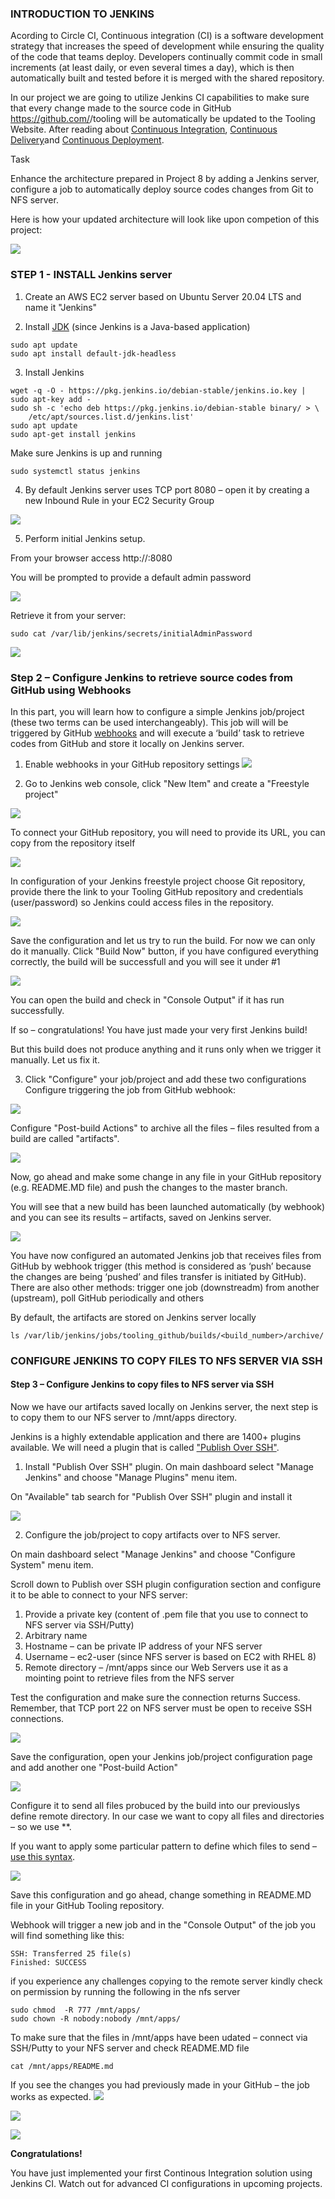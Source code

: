 ### INTRODUCTION TO JENKINS
Acording to Circle CI, Continuous integration (CI) is a software development strategy that increases the speed of development while ensuring the quality of the code that teams deploy. Developers continually commit code in small increments (at least daily, or even several times a day), which is then automatically built and tested before it is merged with the shared repository.

In our project we are going to utilize Jenkins CI capabilities to make sure that every change made to the source code in GitHub https://github.com/<yourname>/tooling will be automatically be updated to the Tooling Website.
After reading about  [Continuous Integration](https://circleci.com/continuous-integration/), [Continuous Delivery](https://circleci.com/continuous-integration/)and [Continuous Deployment](https://circleci.com/continuous-integration/).


Task

Enhance the architecture prepared in Project 8 by adding a Jenkins server, configure a job to automatically deploy source codes changes from Git to NFS server.

Here is how your updated architecture will look like upon competion of this project:


![](/add_jenkins%20(1).png)


### STEP 1 - INSTALL Jenkins server

1. Create an AWS EC2 server based on Ubuntu Server 20.04 LTS and name it "Jenkins"


2. Install [JDK](https://en.wikipedia.org/wiki/Java_Development_Kit) (since Jenkins is a Java-based application)

```
sudo apt update
sudo apt install default-jdk-headless
```
3. Install Jenkins

```
wget -q -O - https://pkg.jenkins.io/debian-stable/jenkins.io.key | sudo apt-key add -
sudo sh -c 'echo deb https://pkg.jenkins.io/debian-stable binary/ > \
    /etc/apt/sources.list.d/jenkins.list'
sudo apt update
sudo apt-get install jenkins
```
Make sure Jenkins is up and running

`sudo systemctl status jenkins
`

4. By default Jenkins server uses TCP port 8080 – open it by creating a new Inbound Rule in your EC2 Security Group

![](/open_port8080.png)

5. Perform initial Jenkins setup.


From your browser access http://<Jenkins-Server-Public-IP-Address-or-Public-DNS-Name>:8080

You will be prompted to provide a default admin password


![](/unlock_jenkins.png)

Retrieve it from your server:


`sudo cat /var/lib/jenkins/secrets/initialAdminPassword
`

![](/jenkins_plugins.png)

### Step 2 – Configure Jenkins to retrieve source codes from GitHub using Webhooks

In this part, you will learn how to configure a simple Jenkins job/project (these two terms can be used interchangeably). This job will will be triggered by GitHub [webhooks](https://en.wikipedia.org/wiki/Webhook) and will execute a ‘build’ task to retrieve codes from GitHub and store it locally on Jenkins server.

1. Enable webhooks in your GitHub repository settings
![](/webhook_github.gif)

2. Go to Jenkins web console, click "New Item" and create a "Freestyle project"

![](/create_freestyle.png)


To connect your GitHub repository, you will need to provide its URL, you can copy from the repository itself

![](/git%20demo.PNG)

In configuration of your Jenkins freestyle project choose Git repository, provide there the link to your Tooling GitHub repository and credentials (user/password) so Jenkins could access files in the repository.

![](/source%20code%20url.PNG)



Save the configuration and let us try to run the build. For now we can only do it manually.
Click "Build Now" button, if you have configured everything correctly, the build will be successfull and you will see it under #1

![](/jenkins_run1.png)

You can open the build and check in "Console Output" if it has run successfully.

If so – congratulations! You have just made your very first Jenkins build!

But this build does not produce anything and it runs only when we trigger it manually. Let us fix it.


3. Click "Configure" your job/project and add these two configurations
Configure triggering the job from GitHub webhook:

![](/jenkins_trigger.png)

Configure "Post-build Actions" to archive all the files – files resulted from a build are called "artifacts".


![](/archive_artifacts.gif)

Now, go ahead and make some change in any file in your GitHub repository (e.g. README.MD file) and push the changes to the master branch.

You will see that a new build has been launched automatically (by webhook) and you can see its results – artifacts, saved on Jenkins server.

![](/build_success_archive.png)



You have now configured an automated Jenkins job that receives files from GitHub by webhook trigger (this method is considered as ‘push’ because the changes are being ‘pushed’ and files transfer is initiated by GitHub). There are also other methods: trigger one job (downstreadm) from another (upstream), poll GitHub periodically and others

By default, the artifacts are stored on Jenkins server locally



`ls /var/lib/jenkins/jobs/tooling_github/builds/<build_number>/archive/
`

### CONFIGURE JENKINS TO COPY FILES TO NFS SERVER VIA SSH

#### Step 3 – Configure Jenkins to copy files to NFS server via SSH

Now we have our artifacts saved locally on Jenkins server, the next step is to copy them to our NFS server to /mnt/apps directory.

Jenkins is a highly extendable application and there are 1400+ plugins available. We will need a plugin that is called ["Publish Over SSH"](https://plugins.jenkins.io/publish-over-ssh/).

1. Install "Publish Over SSH" plugin.
On main dashboard select "Manage Jenkins" and choose "Manage Plugins" menu item.

On "Available" tab search for "Publish Over SSH" plugin and install it

![](/plugin_ssh_install.png)

2. Configure the job/project to copy artifacts over to NFS server.

On main dashboard select "Manage Jenkins" and choose "Configure System" menu item.

Scroll down to Publish over SSH plugin configuration section and configure it to be able to connect to your NFS server:

1. Provide a private key (content of .pem file that you use to connect to NFS server via SSH/Putty)
2. Arbitrary name
3. Hostname – can be private IP address of your NFS server
4. Username – ec2-user (since NFS server is based on EC2 with RHEL 8)
5. Remote directory – /mnt/apps since our Web Servers use it as a mointing point to retrieve files from the NFS server

Test the configuration and make sure the connection returns Success. Remember, that TCP port 22 on NFS server must be open to receive SSH connections.

![](/publish_ssh_config.png)


Save the configuration, open your Jenkins job/project configuration page and add another one "Post-build Action"

![](/send_build.png)

Configure it to send all files probuced by the build into our previouslys define remote directory. In our case we want to copy all files and directories – so we use **.


If you want to apply some particular pattern to define which files to send – [use this syntax](https://ant.apache.org/manual/dirtasks.html#patterns).



![](/send_build1.png)

Save this configuration and go ahead, change something in README.MD file in your GitHub Tooling repository.

Webhook will trigger a new job and in the "Console Output" of the job you will find something like this:

```
SSH: Transferred 25 file(s)
Finished: SUCCESS
```
if you experience any challenges copying to the remote server kindly check on permission by running the following in the nfs server 

```
sudo chmod  -R 777 /mnt/apps/
sudo chown -R nobody:nobody /mnt/apps/
```
To make sure that the files in /mnt/apps have been udated – connect via SSH/Putty to your NFS server and check README.MD file

`cat /mnt/apps/README.md
`

If you see the changes you had previously made in your GitHub – the job works as expected.
![](/build_success_archive.png)

![](/console%20susccess.PNG)

![](/console%20output.PNG)


**Congratulations!**

You have just implemented your first Continous Integration solution using Jenkins CI. Watch out for advanced CI configurations in upcoming projects.
